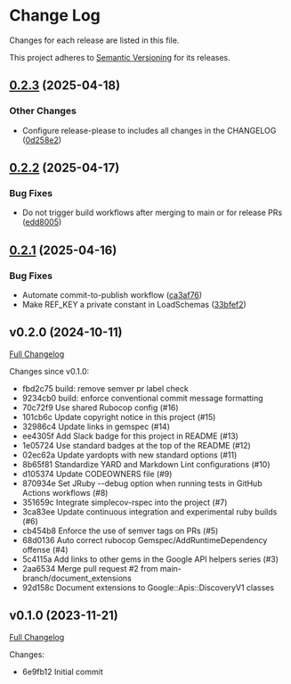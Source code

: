 # Change Log

Changes for each release are listed in this file.

This project adheres to [Semantic Versioning](https://semver.org/) for its releases.

## [0.2.3](https://github.com/main-branch/discovery_v1/compare/v0.2.2...v0.2.3) (2025-04-18)


### Other Changes

* Configure release-please to includes all changes in the CHANGELOG ([0d258e2](https://github.com/main-branch/discovery_v1/commit/0d258e2179c837dcd07228c52bd62a6630ae5cce))

## [0.2.2](https://github.com/main-branch/discovery_v1/compare/v0.2.1...v0.2.2) (2025-04-17)


### Bug Fixes

* Do not trigger build workflows after merging to main or for release PRs ([edd8005](https://github.com/main-branch/discovery_v1/commit/edd80050002dc3ce678c3e529d0a6ea8509334f4))

## [0.2.1](https://github.com/main-branch/discovery_v1/compare/v0.2.0...v0.2.1) (2025-04-16)


### Bug Fixes

* Automate commit-to-publish workflow ([ca3af76](https://github.com/main-branch/discovery_v1/commit/ca3af7699bc78d3631b3c949eed5c828cd9f3db8))
* Make REF_KEY a private constant in LoadSchemas ([33bfef2](https://github.com/main-branch/discovery_v1/commit/33bfef26b5e88661a1c21984dbeb91ac1b319962))

## v0.2.0 (2024-10-11)

[Full Changelog](https://github.com/main-branch/discovery_v1/compare/v0.1.0..v0.2.0)

Changes since v0.1.0:

* fbd2c75 build: remove semver pr label check
* 9234cb0 build: enforce conventional commit message formatting
* 70c72f9 Use shared Rubocop config (#16)
* 101cb6c Update copyright notice in this project (#15)
* 32986c4 Update links in gemspec (#14)
* ee4305f Add Slack badge for this project in README (#13)
* 1e05724 Use standard badges at the top of the README (#12)
* 02ec62a Update yardopts with new standard options (#11)
* 8b65f81 Standardize YARD and Markdown Lint configurations (#10)
* d105374 Update CODEOWNERS file (#9)
* 870934e Set JRuby --debug option when running tests in GitHub Actions workflows (#8)
* 351659c Integrate simplecov-rspec into the project (#7)
* 3ca83ee Update continuous integration and experimental ruby builds (#6)
* cb454b8 Enforce the use of semver tags on PRs (#5)
* 68d0136 Auto correct rubocop Gemspec/AddRuntimeDependency offense (#4)
* 5c4115a Add links to other gems in the Google API helpers series (#3)
* 2aa6534 Merge pull request #2 from main-branch/document_extensions
* 92d158c Document extensions to Google::Apis::DiscoveryV1 classes

## v0.1.0 (2023-11-21)

[Full Changelog](https://github.com/main-branch/discovery_v1/compare/6e9fb12..v0.1.0)

Changes:

* 6e9fb12 Initial commit
